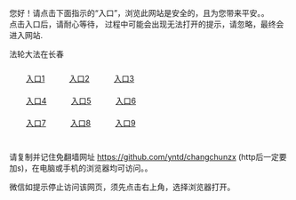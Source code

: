 您好！请点击下面指示的“入口”，浏览此网站是安全的，且为您带来平安。。 <br/>
点击入口后，请耐心等待， 过程中可能会出现无法打开的提示，请忽略，最终会进入网站. </br>

法轮大法在长春<br/>
<div style="padding:10px"><a style="margin:20px" target="_blank" href="https://dfanwgm99tzmg.cloudfront.net/2Qpsp?nniwruar" id="ccLink1" rel="nofollow">入口1</a> <a target="_blank" style="margin:20px" href="https://d1e79dd3n4w5lq.cloudfront.net/2Qpsp?gvxutk" id="ccLink2" rel="nofollow">入口2</a> <a style="margin:20px" target="_blank" href="https://d2he45q9rjem82.cloudfront.net/2Qpsp?xluptsop" id="ccLink3" rel="nofollow">入口3</a></div>

<div style="padding:10px" ><a style="margin:20px" target="_blank" href="https://dfanwgm99tzmg.cloudfront.net/2Qpsp?nniwruar" id="ccLink4" rel="nofollow">入口4</a> <a style="margin:20px" href="https://d1e79dd3n4w5lq.cloudfront.net/2Qpsp?gvxutk" target="_blank" id="ccLink5" rel="nofollow">入口5</a> <a style="margin:20px" href="https://d2he45q9rjem82.cloudfront.net/2Qpsp?xluptsop" target="_blank" id="ccLink6" rel="nofollow">入口6</a></div>

<div style="padding:10px"><a style="margin:20px" target="_blank" href="https://dfanwgm99tzmg.cloudfront.net/2Qpsp?nniwruar" id="ccLink7" rel="nofollow">入口7</a> <a style="margin:20px" href="https://d1e79dd3n4w5lq.cloudfront.net/2Qpsp?gvxutk" target="_blank" id="ccLink8" rel="nofollow">入口8</a> <a style="margin:20px" target="_blank" href="https://d2he45q9rjem82.cloudfront.net/2Qpsp?xluptsop" id="ccLink9" rel="nofollow">入口9</a></div>

<br/>



请复制并记住免翻墙网址 https://github.com/yntd/changchunzx (http后一定要加s)，在电脑或手机的浏览器均可访问。。<br/>

微信如提示停止访问该网页，须先点击右上角，选择浏览器打开。
